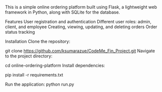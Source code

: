 This is a simple online ordering platform built using Flask, a lightweight web framework in Python, along with SQLite for the database.


Features
User registration and authentication
Different user roles: admin, client, and employee
Creating, viewing, updating, and deleting orders
Order status tracking

Installation
Clone the repository:

git clone https://github.com/ksumarazue/CodeMe_Fin_Project.git
Navigate to the project directory:

cd online-ordering-platform
Install dependencies:

pip install -r requirements.txt


Run the application:
python run.py